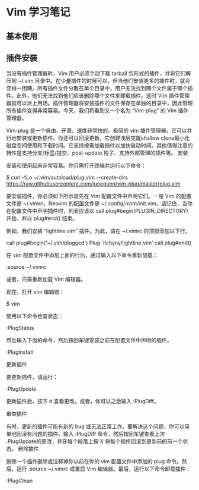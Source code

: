 # Vim 学习笔记

## 基本使用

## 插件安装

当没有插件管理器时，Vim 用户必须手动下载 tarball 包形式的插件，并将它们解压到 ~/.vim 目录中。在少量插件的时候可以。但当他们安装更多的插件时，就会变得一团糟。所有插件文件分散在单个目录中，用户无法找到哪个文件属于哪个插件。此外，他们无法找到他们应该删除哪个文件来卸载插件。这时 Vim 插件管理器就可以派上用场。插件管理器将安装插件的文件保存在单独的目录中，因此管理所有插件变得非常容易。今天，我们将看到又一个名为 “Vim-plug” 的 Vim 插件管理器。

Vim-plug 是一个自由、开源、速度非常快的、极简的 vim 插件管理器。它可以并行地安装或更新插件。你还可以回滚更新。它创建浅层克隆shallow clone最小化磁盘空间使用和下载时间。它支持按需加载插件以加快启动时间。其他值得注意的特性是支持分支/标签/提交、post-update 钩子、支持外部管理的插件等。
安装

安装和使用起来非常容易。你只需打开终端并运行以下命令：

$ curl -fLo ~/.vim/autoload/plug.vim --create-dirs https://raw.githubusercontent.com/junegunn/vim-plug/master/plug.vim

要安装插件，你必须如下所示首先在 Vim 配置文件中声明它们。一般 Vim 的配置文件是 ~/.vimrc，Neovim 的配置文件是 ~/.config/nvim/init.vim。请记住，当你在配置文件中声明插件时，列表应该以 call plug#begin(PLUGIN_DIRECTORY) 开始，并以 plug#end() 结束。

例如，我们安装 “lightline.vim” 插件。为此，请在 ~/.vimrc 的顶部添加以下行。

call plug#begin('~/.vim/plugged')
Plug 'itchyny/lightline.vim'
call plug#end()

在 vim 配置文件中添加上面的行后，通过输入以下命令重新加载：

:source ~/.vimrc

或者，只需重新加载 Vim 编辑器。

现在，打开 vim 编辑器：

$ vim

使用以下命令检查状态：

:PlugStatus

然后输入下面的命令，然后按回车键安装之前在配置文件中声明的插件。

:PlugInstall

 更新插件

要更新插件，请运行：

:PlugUpdate

更新插件后，按下 d 查看更改。或者，你可以之后输入 :PlugDiff。

审查插件

有时，更新的插件可能有新的 bug 或无法正常工作。要解决这个问题，你可以简单地回滚有问题的插件。输入 :PlugDiff 命令，然后按回车键查看上次 :PlugUpdate的更改，并在每个段落上按 X 将每个插件回滚到更新前的前一个状态。
删除插件

删除一个插件删除或注释掉你以前在你的 vim 配置文件中添加的 plug 命令。然后，运行 :source ~/.vimrc 或重启 Vim 编辑器。最后，运行以下命令卸载插件：

:PlugClean
 